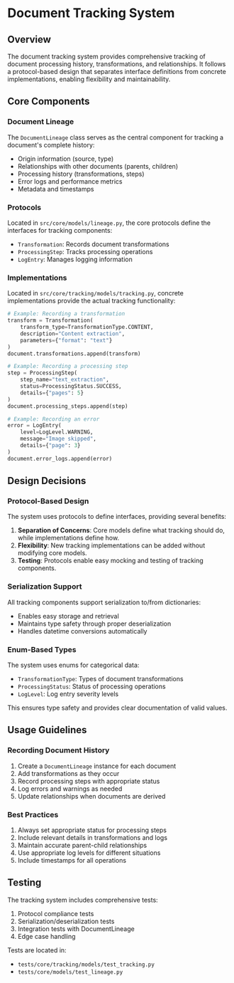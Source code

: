 # Document Tracking System

## Overview

The document tracking system provides comprehensive tracking of document processing history, transformations, and relationships. It follows a protocol-based design that separates interface definitions from concrete implementations, enabling flexibility and maintainability.

## Core Components

### Document Lineage

The `DocumentLineage` class serves as the central component for tracking a document's complete history:

- Origin information (source, type)
- Relationships with other documents (parents, children)
- Processing history (transformations, steps)
- Error logs and performance metrics
- Metadata and timestamps

### Protocols

Located in `src/core/models/lineage.py`, the core protocols define the interfaces for tracking components:

- `Transformation`: Records document transformations
- `ProcessingStep`: Tracks processing operations
- `LogEntry`: Manages logging information

### Implementations

Located in `src/core/tracking/models/tracking.py`, concrete implementations provide the actual tracking functionality:

```python
# Example: Recording a transformation
transform = Transformation(
    transform_type=TransformationType.CONTENT,
    description="Content extraction",
    parameters={"format": "text"}
)
document.transformations.append(transform)

# Example: Recording a processing step
step = ProcessingStep(
    step_name="text_extraction",
    status=ProcessingStatus.SUCCESS,
    details={"pages": 5}
)
document.processing_steps.append(step)

# Example: Recording an error
error = LogEntry(
    level=LogLevel.WARNING,
    message="Image skipped",
    details={"page": 3}
)
document.error_logs.append(error)
```

## Design Decisions

### Protocol-Based Design

The system uses protocols to define interfaces, providing several benefits:

1. **Separation of Concerns**: Core models define what tracking should do, while implementations define how.
2. **Flexibility**: New tracking implementations can be added without modifying core models.
3. **Testing**: Protocols enable easy mocking and testing of tracking components.

### Serialization Support

All tracking components support serialization to/from dictionaries:

- Enables easy storage and retrieval
- Maintains type safety through proper deserialization
- Handles datetime conversions automatically

### Enum-Based Types

The system uses enums for categorical data:

- `TransformationType`: Types of document transformations
- `ProcessingStatus`: Status of processing operations
- `LogLevel`: Log entry severity levels

This ensures type safety and provides clear documentation of valid values.

## Usage Guidelines

### Recording Document History

1. Create a `DocumentLineage` instance for each document
2. Add transformations as they occur
3. Record processing steps with appropriate status
4. Log errors and warnings as needed
5. Update relationships when documents are derived

### Best Practices

1. Always set appropriate status for processing steps
2. Include relevant details in transformations and logs
3. Maintain accurate parent-child relationships
4. Use appropriate log levels for different situations
5. Include timestamps for all operations

## Testing

The tracking system includes comprehensive tests:

1. Protocol compliance tests
2. Serialization/deserialization tests
3. Integration tests with DocumentLineage
4. Edge case handling

Tests are located in:

- `tests/core/tracking/models/test_tracking.py`
- `tests/core/models/test_lineage.py`
